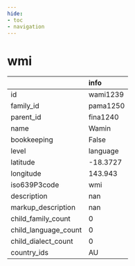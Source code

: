 ```yaml
---
hide:
- toc
- navigation
---
```

# wmi
|                      | info     |
|:---------------------|:---------|
| id                   | wami1239 |
| family_id            | pama1250 |
| parent_id            | fina1240 |
| name                 | Wamin    |
| bookkeeping          | False    |
| level                | language |
| latitude             | -18.3727 |
| longitude            | 143.943  |
| iso639P3code         | wmi      |
| description          | nan      |
| markup_description   | nan      |
| child_family_count   | 0        |
| child_language_count | 0        |
| child_dialect_count  | 0        |
| country_ids          | AU       |